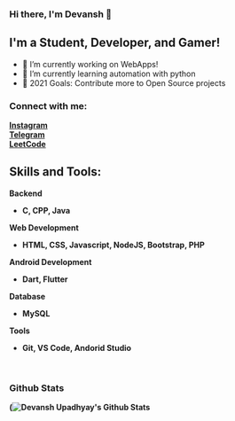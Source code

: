 ### Hi there, I'm Devansh  👋
##  I'm a Student, Developer, and Gamer!

- 🔭 I’m currently working on WebApps!
- 🌱 I’m currently learning automation with python
- 🥅 2021 Goals: Contribute more to Open Source projects


### Connect with me:
  
  <b><a href="https://www.instagram.com/devansh.xd/">Instagram</a><b><br>
  <b><a href="https://t.me/Dev_024">Telegram</a><b><br>
  <b><a href="https://leetcode.com/devansh_u112/">LeetCode</a><b>



## Skills and Tools:
<b>Backend<b>
   * C, CPP, Java
  
<b>Web Development<b>
   * HTML, CSS, Javascript, NodeJS, Bootstrap, PHP

<b>Android Development<b>
   * Dart, Flutter

 <b>Database<b>
   * MySQL
   
 <b>Tools<b>
   * Git, VS Code, Andorid  Studio
<br />


### Github Stats

(<img alt="Devansh Upadhyay's Github Stats" src="https://github-readme-stats.vercel.app/api?username=DevanshUpadhyay26&show_icons=true&title_color=fff&icon_color=79ff97&text_color=9f9f9f&bg_color=151515&count_private=true" />
